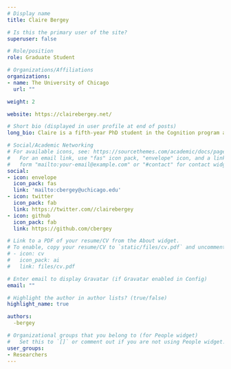 ```yaml
---
# Display name
title: Claire Bergey

# Is this the primary user of the site?
superuser: false

# Role/position
role: Graduate Student

# Organizations/Affiliations
organizations:
- name: The University of Chicago
  url: ""

weight: 2

website: https://clairebergey.net/

# Short bio (displayed in user profile at end of posts)
long_bio: Claire is a fifth-year PhD student in the Cognition program at the University of Chicago, having formerly studied psychology and cognitive science at Williams College. She is interested in language and concept acquisition. Her research centers on how children learn to express and interpret meaning in language that goes beyond what is literally said, and how they integrate what they glean from conversation with their own experience to gain a fuller picture of the world.

# Social/Academic Networking
# For available icons, see: https://sourcethemes.com/academic/docs/page-builder/#icons
#   For an email link, use "fas" icon pack, "envelope" icon, and a link in the
#   form "mailto:your-email@example.com" or "#contact" for contact widget.
social:
- icon: envelope
  icon_pack: fas
  link: 'mailto:cbergey@uchicago.edu'
- icon: twitter
  icon_pack: fab
  link: https://twitter.com//clairebergey
- icon: github
  icon_pack: fab
  link: https://github.com/cbergey

# Link to a PDF of your resume/CV from the About widget.
# To enable, copy your resume/CV to `static/files/cv.pdf` and uncomment the lines below.
# - icon: cv
#   icon_pack: ai
#   link: files/cv.pdf

# Enter email to display Gravatar (if Gravatar enabled in Config)
email: ""

# Highlight the author in author lists? (true/false)
highlight_name: true

authors:
  -bergey

# Organizational groups that you belong to (for People widget)
#   Set this to `[]` or comment out if you are not using People widget.
user_groups:
- Researchers
---
```

